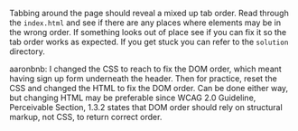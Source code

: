 Tabbing around the page should reveal a mixed up tab order. Read through the
`index.html` and see if there are any places where elements may be in the wrong
order. If something looks out of place see if you can fix it so the tab order
works as expected. If you get stuck you can refer to the `solution` directory.

aaronbnb: I changed the CSS to reach to fix the DOM order, which meant having sign up form underneath the header. Then for practice, reset the CSS and changed the HTML to fix the DOM order. Can be done either way, but changing HTML may be preferable since WCAG 2.0 Guideline, Perceivable Section, 1.3.2 states that DOM order should rely on structural markup, not CSS, to return correct order.
